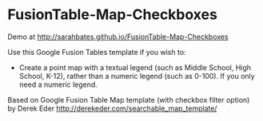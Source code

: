 FusionTable-Map-Checkboxes
==========================
Demo at http://sarahbates.github.io/FusionTable-Map-Checkboxes

Use this Google Fusion Tables template if you wish to:
- Create a point map with a textual legend (such as Middle School, High School, K-12), rather than a numeric legend (such as 0-100). If you only need a numeric legend.



Based on Google Fusion Table Map template (with checkbox filter option) by Derek Eder
http://derekeder.com/searchable_map_template/
